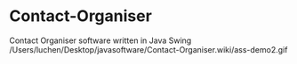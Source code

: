 # Contact-Organiser
Contact Organiser software written in Java Swing
/Users/luchen/Desktop/javasoftware/Contact-Organiser.wiki/ass-demo2.gif
